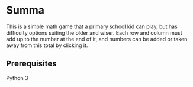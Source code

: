 # Summa
This is a simple math game that a primary school kid can play, but has difficulty options suiting the older and wiser. Each row and column must add up to the number at the end of it, and numbers can be added or taken away from this total by clicking it.

## Prerequisites
Python 3
